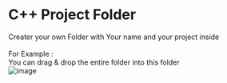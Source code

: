 # C++ Project Folder
Creater your own Folder with Your name and your project inside <br>
<br>
For Example : <br>
You can drag & drop the entire folder into this folder <br> 
![image](https://github.com/RedyzPierson/Galastika/assets/90492537/80802f24-1c11-42e5-aaa7-78a3e4e35f27)
